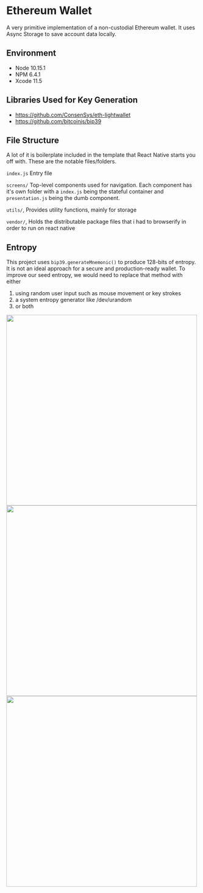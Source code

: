 # Ethereum Wallet
A very primitive implementation of a non-custodial Ethereum wallet. It uses Async Storage to save account data locally.

## Environment
* Node 10.15.1
* NPM 6.4.1
* Xcode 11.5

## Libraries Used for Key Generation
* https://github.com/ConsenSys/eth-lightwallet
* https://github.com/bitcoinjs/bip39

## File Structure

A lot of it is boilerplate included in the template that React Native starts you off with. These are the notable files/folders.

`index.js` Entry file

`screens/` Top-level components used for navigation. Each component has it's own folder with a `index.js` being the stateful container and `presentation.js` being the dumb component.

`utils/`, Provides utility functions, mainly for storage

`vendor/`, Holds the distributable package files that i had to browserify in order to run on react native

## Entropy
This project uses `bip39.generateMnemonic()` to produce 128-bits of entropy. It is not an ideal approach for a secure and production-ready wallet. To improve our seed entropy, we would need to replace that method with either
1. using random user input such as mouse movement or key strokes
2. a system entropy generator like /dev/urandom
3. or both

<img src="1.png"  width="500"/>
<img src="2.png"  width="500"/>
<img src="3.png"  width="500"/>
